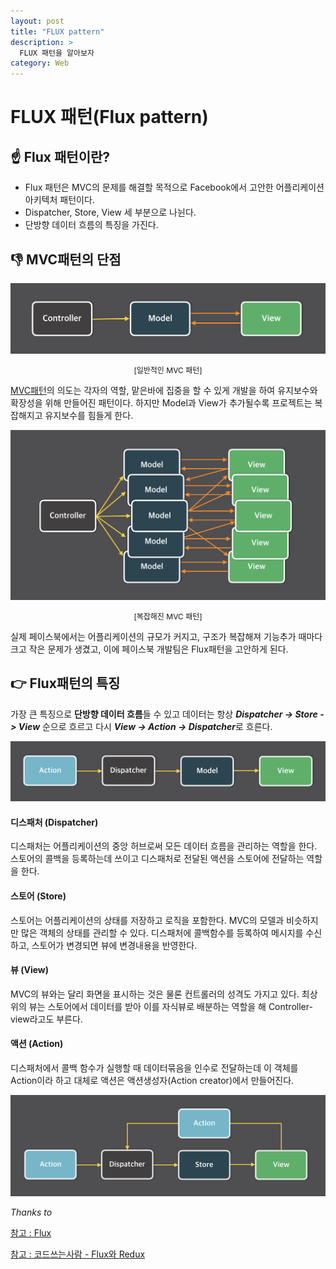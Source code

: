 ```yaml
---
layout: post
title: "FLUX pattern"
description: >
  FLUX 패턴을 알아보자
category: Web
---
```

# FLUX 패턴(Flux pattern)

## ☝️ Flux 패턴이란?

- Flux 패턴은 MVC의 문제를 해결할 목적으로 Facebook에서 고안한 어플리케이션 아키텍처 패턴이다.
- Dispatcher, Store, View 세 부분으로 나뉜다.
- 단방향 데이터 흐름의 특징을 가진다.

## 👎 MVC패턴의 단점
![일반적인 MVC 패턴](/assets/images/pattern/mvc-normal.png)
<div style="margin:0 auto;font-size:12px;text-align:center;">[일반적인 MVC 패턴]</div>

[MVC패턴](/web/web%20front-end/2019-04-25-MVC-MVP-MVVM/)의 의도는 각자의 역할, 맡은바에 집중을 할 수 있게
개발을 하여 유지보수와 확장성을 위해 만들어진 패턴이다. 하지만 Model과 View가 추가될수록 프로젝트는 복잡해지고
유지보수를 힘들게 한다.

![복잡해진 MVC 패턴](/assets/images/pattern/mvc-complexity.png)
<div style="margin:0 auto;font-size:12px;text-align:center;">[복잡해진 MVC 패턴]</div>

실제 페이스북에서는 어플리케이션의 규모가 커지고, 구조가 복잡해져 기능추가 때마다 크고 작은 문제가 생겼고,
이에 페이스북 개발팀은 Flux패턴을 고안하게 된다.

## 👉 Flux패턴의 특징

가장 큰 특징으로 **단방향 데이터 흐름**들 수 있고 데이터는 항상
***Dispatcher -> Store -> View*** 순으로 흐르고 다시 ***View -> Action -> Dispatcher***로 흐른다.

![Flux 패턴](/assets/images/pattern/flux_simple.png)


#### 디스패처 (Dispatcher)

디스패처는 어플리케이션의 중앙 허브로써 모든 데이터 흐름을 관리하는 역할을 한다.
스토어의 콜백을 등록하는데 쓰이고 디스패처로 전달된 액션을 스토어에 전달하는 역할을 한다.


#### 스토어 (Store)

스토어는 어플리케이션의 상태를 저장하고 로직을 포함한다. MVC의 모델과 비슷하지만 많은 객체의 상태를
관리할 수 있다. 디스패처에 콜백함수를 등록하여 메시지를 수신하고, 스토어가 변경되면 뷰에 변경내용을 반영한다.

#### 뷰 (View)

MVC의 뷰와는 달리 화면을 표시하는 것은 물론 컨트롤러의 성격도 가지고 있다.
최상위의 뷰는 스토어에서 데이터를 받아 이를 자식뷰로 배분하는 역할을 해 Controller-view라고도 부른다.

#### 액션 (Action) 
디스패처에서 콜백 함수가 실행할 때 데이터묶음을 인수로 전달하는데 이 객체를 Action이라 하고
대체로 액션은 액션생성자(Action creator)에서 만들어진다.

![Flux 패턴](/assets/images/pattern/flux_with_action.png)



*Thanks to*

[참고 : Flux](https://haruair.github.io/flux/docs/overview.html)

[참고 : 코드쓰는사람 - Flux와 Redux](https://taegon.kim/archives/5288)